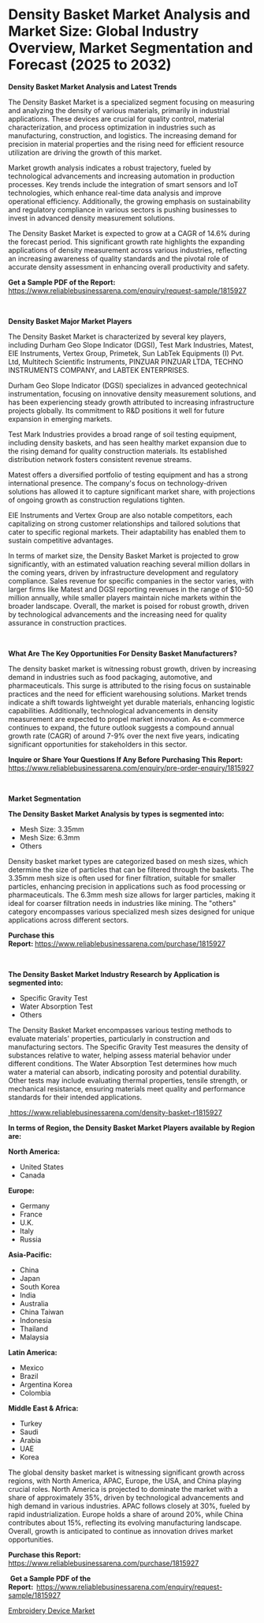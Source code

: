 <p><h1>Density Basket Market Analysis and Market Size: Global Industry Overview, Market Segmentation and Forecast (2025 to 2032)</h1></p><p><strong>Density Basket Market Analysis and Latest Trends</strong></p>
<p><p>The Density Basket Market is a specialized segment focusing on measuring and analyzing the density of various materials, primarily in industrial applications. These devices are crucial for quality control, material characterization, and process optimization in industries such as manufacturing, construction, and logistics. The increasing demand for precision in material properties and the rising need for efficient resource utilization are driving the growth of this market.</p><p>Market growth analysis indicates a robust trajectory, fueled by technological advancements and increasing automation in production processes. Key trends include the integration of smart sensors and IoT technologies, which enhance real-time data analysis and improve operational efficiency. Additionally, the growing emphasis on sustainability and regulatory compliance in various sectors is pushing businesses to invest in advanced density measurement solutions.</p><p>The Density Basket Market is expected to grow at a CAGR of 14.6% during the forecast period. This significant growth rate highlights the expanding applications of density measurement across various industries, reflecting an increasing awareness of quality standards and the pivotal role of accurate density assessment in enhancing overall productivity and safety.</p></p>
<p><strong>Get a Sample PDF of the Report:&nbsp;</strong> <a href="https://www.reliablebusinessarena.com/enquiry/request-sample/1815927?utm_campaign=1420&utm_medium=2&utm_source=Github&utm_content=ia&utm_term=10042025&utm_id=density-basket">https://www.reliablebusinessarena.com/enquiry/request-sample/1815927</a></p>
<p>&nbsp;</p>
<p><strong>Density Basket Major Market Players</strong></p>
<p><p>The Density Basket Market is characterized by several key players, including Durham Geo Slope Indicator (DGSI), Test Mark Industries, Matest, EIE Instruments, Vertex Group, Primetek, Sun LabTek Equipments (I) Pvt. Ltd, Multitech Scientific Instruments, PINZUAR PINZUAR LTDA, TECHNO INSTRUMENTS COMPANY, and LABTEK ENTERPRISES. </p><p>Durham Geo Slope Indicator (DGSI) specializes in advanced geotechnical instrumentation, focusing on innovative density measurement solutions, and has been experiencing steady growth attributed to increasing infrastructure projects globally. Its commitment to R&D positions it well for future expansion in emerging markets.</p><p>Test Mark Industries provides a broad range of soil testing equipment, including density baskets, and has seen healthy market expansion due to the rising demand for quality construction materials. Its established distribution network fosters consistent revenue streams.</p><p>Matest offers a diversified portfolio of testing equipment and has a strong international presence. The company's focus on technology-driven solutions has allowed it to capture significant market share, with projections of ongoing growth as construction regulations tighten.</p><p>EIE Instruments and Vertex Group are also notable competitors, each capitalizing on strong customer relationships and tailored solutions that cater to specific regional markets. Their adaptability has enabled them to sustain competitive advantages.</p><p>In terms of market size, the Density Basket Market is projected to grow significantly, with an estimated valuation reaching several million dollars in the coming years, driven by infrastructure development and regulatory compliance. Sales revenue for specific companies in the sector varies, with larger firms like Matest and DGSI reporting revenues in the range of $10-50 million annually, while smaller players maintain niche markets within the broader landscape. Overall, the market is poised for robust growth, driven by technological advancements and the increasing need for quality assurance in construction practices.</p></p>
<p>&nbsp;</p>
<p><strong>What Are The Key Opportunities For Density Basket Manufacturers?</strong></p>
<p><p>The density basket market is witnessing robust growth, driven by increasing demand in industries such as food packaging, automotive, and pharmaceuticals. This surge is attributed to the rising focus on sustainable practices and the need for efficient warehousing solutions. Market trends indicate a shift towards lightweight yet durable materials, enhancing logistic capabilities. Additionally, technological advancements in density measurement are expected to propel market innovation. As e-commerce continues to expand, the future outlook suggests a compound annual growth rate (CAGR) of around 7-9% over the next five years, indicating significant opportunities for stakeholders in this sector.</p></p>
<p><strong>Inquire or Share Your Questions If Any Before Purchasing This Report:</strong> <a href="https://www.reliablebusinessarena.com/enquiry/pre-order-enquiry/1815927?utm_campaign=1420&utm_medium=2&utm_source=Github&utm_content=ia&utm_term=10042025&utm_id=density-basket">https://www.reliablebusinessarena.com/enquiry/pre-order-enquiry/1815927</a></p>
<p>&nbsp;</p>
<p><strong>Market Segmentation</strong></p>
<p><strong>The Density Basket Market Analysis by types is segmented into:</strong></p>
<p><ul><li>Mesh Size: 3.35mm</li><li>Mesh Size: 6.3mm</li><li>Others</li></ul></p>
<p><p>Density basket market types are categorized based on mesh sizes, which determine the size of particles that can be filtered through the baskets. The 3.35mm mesh size is often used for finer filtration, suitable for smaller particles, enhancing precision in applications such as food processing or pharmaceuticals. The 6.3mm mesh size allows for larger particles, making it ideal for coarser filtration needs in industries like mining. The "others" category encompasses various specialized mesh sizes designed for unique applications across different sectors.</p></p>
<p><strong>Purchase this Report:&nbsp;</strong><a href="https://www.reliablebusinessarena.com/purchase/1815927?utm_campaign=1420&utm_medium=2&utm_source=Github&utm_content=ia&utm_term=10042025&utm_id=density-basket">https://www.reliablebusinessarena.com/purchase/1815927</a></p>
<p>&nbsp;</p>
<p><strong>The Density Basket Market Industry Research by Application is segmented into:</strong></p>
<p><ul><li>Specific Gravity Test</li><li>Water Absorption Test</li><li>Others</li></ul></p>
<p><p>The Density Basket Market encompasses various testing methods to evaluate materials' properties, particularly in construction and manufacturing sectors. The Specific Gravity Test measures the density of substances relative to water, helping assess material behavior under different conditions. The Water Absorption Test determines how much water a material can absorb, indicating porosity and potential durability. Other tests may include evaluating thermal properties, tensile strength, or mechanical resistance, ensuring materials meet quality and performance standards for their intended applications.</p></p>
<p><a href="https://www.reliablebusinessarena.com/density-basket-r1815927?utm_campaign=1420&utm_medium=2&utm_source=Github&utm_content=ia&utm_term=10042025&utm_id=density-basket">&nbsp;https://www.reliablebusinessarena.com/density-basket-r1815927</a></p>
<p><strong>In terms of Region, the Density Basket Market Players available by Region are:</strong></p>
<p>
    <p> <strong> North America: </strong>
        <ul>
            <li>United States</li>
            <li>Canada</li>
        </ul>
        </p> 
    <p> <strong> Europe: </strong>
        <ul>
            <li>Germany</li>
            <li>France</li>
            <li>U.K.</li>
            <li>Italy</li>
            <li>Russia</li>
        </ul>
        </p> 
    <p> <strong> Asia-Pacific: </strong>
        <ul>
            <li>China</li>
            <li>Japan</li>
            <li>South Korea</li>
            <li>India</li>
            <li>Australia</li>
            <li>China Taiwan</li>
            <li>Indonesia</li>
            <li>Thailand</li>
            <li>Malaysia</li>
        </ul>
        </p> 
    <p> <strong> Latin America: </strong>
        <ul>
            <li>Mexico</li>
            <li>Brazil</li>
            <li>Argentina Korea</li>
            <li>Colombia</li>
        </ul>
        </p> 
    <p> <strong> Middle East & Africa: </strong>
        <ul>
            <li>Turkey</li>
            <li>Saudi</li>
            <li>Arabia</li>
            <li>UAE</li>
            <li>Korea</li>
        </ul>
    </p>
    </p>
<p><p>The global density basket market is witnessing significant growth across regions, with North America, APAC, Europe, the USA, and China playing crucial roles. North America is projected to dominate the market with a share of approximately 35%, driven by technological advancements and high demand in various industries. APAC follows closely at 30%, fueled by rapid industrialization. Europe holds a share of around 20%, while China contributes about 15%, reflecting its evolving manufacturing landscape. Overall, growth is anticipated to continue as innovation drives market opportunities.</p></p>
<p><strong>Purchase this Report: </strong><a href="https://www.reliablebusinessarena.com/purchase/1815927?utm_campaign=1420&utm_medium=2&utm_source=Github&utm_content=ia&utm_term=10042025&utm_id=density-basket">https://www.reliablebusinessarena.com/purchase/1815927</a></p>
<p>&nbsp;<strong>Get a Sample PDF of the Report:&nbsp;&nbsp;</strong><a href="https://www.reliablebusinessarena.com/enquiry/request-sample/1815927?utm_campaign=1420&utm_medium=2&utm_source=Github&utm_content=ia&utm_term=10042025&utm_id=density-basket">https://www.reliablebusinessarena.com/enquiry/request-sample/1815927</a></p>
<p><strong></strong></p>
<p><p><a href="https://github.com/toldenargelia86/Market-Research-Report-List-1/blob/main/embroidery-device-market.md?utm_campaign=1420&utm_medium=2&utm_source=Github&utm_content=ia&utm_term=10042025&utm_id=density-basket">Embroidery Device Market</a></p></p>